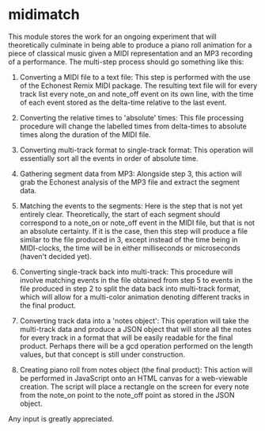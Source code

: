 # midimatch
This module stores the work for an ongoing experiment that will theoretically culminate in being able to produce a piano roll animation for a piece of classical music given a MIDI representation and an MP3 recording of a performance. The multi-step process should go something like this:

1. Converting a MIDI file to a text file: This step is performed with the use of the Echonest Remix MIDI package. The resulting text file will for every track list every note_on and note_off event on its own line, with the time of each event stored as the delta-time relative to the last event.

2. Converting the relative times to 'absolute' times: This file processing procedure will change the labelled times from delta-times to absolute times along the duration of the MIDI file.

3. Converting multi-track format to single-track format: This operation will essentially sort all the events in order of absolute time.

4. Gathering segment data from MP3: Alongside step 3, this action will grab the Echonest analysis of the MP3 file and extract the segment data.

5. Matching the events to the segments: Here is the step that is not yet entirely clear. Theoretically, the start of each segment should correspond to a note_on or note_off event in the MIDI file, but that is not an absolute certainty. If it is the case, then this step will produce a file similar to the file produced in 3, except instead of the time being in MIDI-clocks, the time will be in either milliseconds or microseconds (haven't decided yet).

6. Converting single-track back into multi-track: This procedure will involve matching events in the file obtained from step 5 to events in the file produced in step 2 to split the data back into multi-track format, which will allow for a multi-color animation denoting different tracks in the final product.

7. Converting track data into a 'notes object': This operation will take the multi-track data and produce a JSON object that will store all the notes for every track in a format that will be easily readable for the final product. Perhaps there will be a gcd operation performed on the length values, but that concept is still under construction.

8. Creating piano roll from notes object (the final product): This action will be performed in JavaScript onto an HTML canvas for a web-viewable creation. The script will place a rectangle on the screen for every note from the note_on point to the note_off point as stored in the JSON object.

Any input is greatly appreciated.